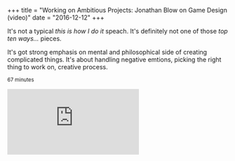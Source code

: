 +++
title = "Working on Ambitious Projects: Jonathan Blow on Game Design (video)"
date =  "2016-12-12"
+++


It's not a typical <i>this is how I do it</i> speach. It's definitely not one of those <i>top ten ways&#8230;</i> pieces.

It's got strong emphasis on mental and philosophical side of creating complicated things.
It's about handling negative emtions, picking the right thing to work on, creative process. 

<small>67 minutes</small>
<div class="video">
<iframe width="" height="" src="https://www.youtube.com/embed/d0m0jIzJfiQ" frameborder="0" allowfullscreen></iframe>
</div>
<!--more-->